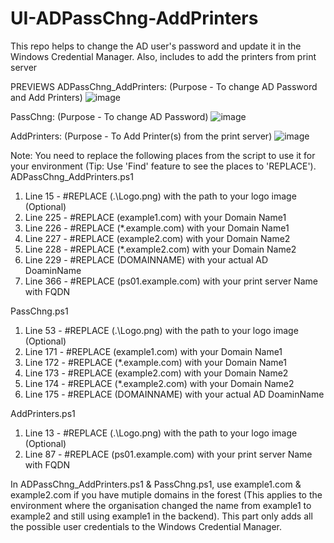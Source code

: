# UI-ADPassChng-AddPrinters
This repo helps to change the AD user's password and update it in the Windows Credential Manager. Also, includes to add the printers from print server

PREVIEWS
ADPassChng_AddPrinters: (Purpose - To change AD Password and Add Printers)
![image](https://github.com/Ssri7774/UI-ADPassChng-AddPrinters/assets/95307763/4583b41c-81f6-4f5a-b77c-687906bf0600)

PassChng: (Purpose - To change AD Password)
![image](https://github.com/Ssri7774/UI-ADPassChng-AddPrinters/assets/95307763/40af7fda-4997-4c30-bd58-d0534a8349f2)

AddPrinters: (Purpose - To Add Printer(s) from the print server)
![image](https://github.com/Ssri7774/UI-ADPassChng-AddPrinters/assets/95307763/9b907983-314d-43cf-9e17-d9304d86e9ba)


Note: You need to replace the following places from the script to use it for your environment (Tip: Use 'Find' feature to see the places to 'REPLACE').
ADPassChng_AddPrinters.ps1
1. Line 15 - #REPLACE (.\Logo.png) with the path to your logo image (Optional)
2. Line 225 - #REPLACE (example1.com) with your Domain Name1
3. Line 226 - #REPLACE (*.example.com) with your Domain Name1
4. Line 227 - #REPLACE (example2.com) with your Domain Name2
5. Line 228 - #REPLACE (*.example2.com) with your Domain Name2
6. Line 229 - #REPLACE (DOMAINNAME) with your actual AD DoaminName
7. Line 366 - #REPLACE (ps01.example.com) with your print server Name with FQDN

PassChng.ps1
1. Line 53 - #REPLACE (.\Logo.png) with the path to your logo image (Optional)
2. Line 171 - #REPLACE (example1.com) with your Domain Name1
3. Line 172 - #REPLACE (*.example.com) with your Domain Name1
4. Line 173 - #REPLACE (example2.com) with your Domain Name2
5. Line 174 - #REPLACE (*.example2.com) with your Domain Name2
6. Line 175 - #REPLACE (DOMAINNAME) with your actual AD DoaminName

AddPrinters.ps1
1. Line 13 - #REPLACE (.\Logo.png) with the path to your logo image (Optional)
2. Line 87 - #REPLACE (ps01.example.com) with your print server Name with FQDN

In ADPassChng_AddPrinters.ps1 & PassChng.ps1, use example1.com & example2.com if you have mutiple domains in the forest (This applies to the environment where the organisation changed the name from example1 to example2 and still using example1 in the backend). This part only adds all the possible user credentials to the Windows Credential Manager.

